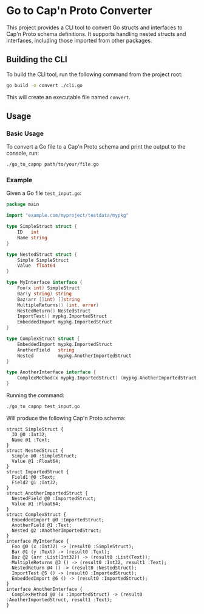 # Go to Cap'n Proto Converter

This project provides a CLI tool to convert Go structs and interfaces to Cap'n Proto schema definitions. It supports handling nested structs and interfaces, including those imported from other packages.

## Building the CLI

To build the CLI tool, run the following command from the project root:

```bash
go build -o convert ./cli.go
```

This will create an executable file named `convert`.

## Usage

### Basic Usage

To convert a Go file to a Cap'n Proto schema and print the output to the console, run:

```bash
./go_to_capnp path/to/your/file.go
```

### Example

Given a Go file `test_input.go`:

```go
package main

import "example.com/myproject/testdata/mypkg"

type SimpleStruct struct {
    ID   int
    Name string
}

type NestedStruct struct {
    Simple SimpleStruct
    Value  float64
}

type MyInterface interface {
    Foo(x int) SimpleStruct
    Bar(y string) string
    Baz(arr []int) []string
    MultipleReturns() (int, error)
    NestedReturn() NestedStruct
    ImportTest() mypkg.ImportedStruct
    EmbeddedImport mypkg.ImportedStruct
}

type ComplexStruct struct {
    EmbeddedImport mypkg.ImportedStruct
    AnotherField   string
    Nested         mypkg.AnotherImportedStruct
}

type AnotherInterface interface {
    ComplexMethod(x mypkg.ImportedStruct) (mypkg.AnotherImportedStruct, error)
}
```

Running the command:

```bash
./go_to_capnp test_input.go
```

Will produce the following Cap'n Proto schema:

```plaintext
struct SimpleStruct {
  ID @0 :Int32;
  Name @1 :Text;
}
struct NestedStruct {
  Simple @0 :SimpleStruct;
  Value @1 :Float64;
}
struct ImportedStruct {
  Field1 @0 :Text;
  Field2 @1 :Int32;
}
struct AnotherImportedStruct {
  NestedField @0 :ImportedStruct;
  Value @1 :Float64;
}
struct ComplexStruct {
  EmbeddedImport @0 :ImportedStruct;
  AnotherField @1 :Text;
  Nested @2 :AnotherImportedStruct;
}
interface MyInterface {
  Foo @0 (x :Int32) -> (result0 :SimpleStruct);
  Bar @1 (y :Text) -> (result0 :Text);
  Baz @2 (arr :List(Int32)) -> (result0 :List(Text));
  MultipleReturns @3 () -> (result0 :Int32, result1 :Text);
  NestedReturn @4 () -> (result0 :NestedStruct);
  ImportTest @5 () -> (result0 :ImportedStruct);
  EmbeddedImport @6 () -> (result0 :ImportedStruct);
}
interface AnotherInterface {
  ComplexMethod @0 (x :ImportedStruct) -> (result0 :AnotherImportedStruct, result1 :Text);
}
```

